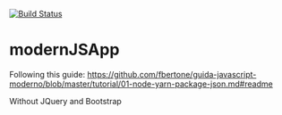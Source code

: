 [![Build Status](https://img.shields.io/travis/braindrained/modernJSApp.svg?style=flat-square)](https://travis-ci.org/braindrained/modernJSApp)

# modernJSApp

Following this guide:
https://github.com/fbertone/guida-javascript-moderno/blob/master/tutorial/01-node-yarn-package-json.md#readme

Without JQuery and Bootstrap
